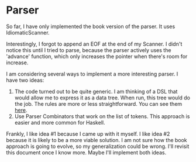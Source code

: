 # Parser

So far, I have only implemented the book version of the parser. It uses IdiomaticScanner.

Interestingly, I forgot to append an EOF at the end of my Scanner. I didn't notice this until I tried to parse, because the parser actively uses the 'advance' function, which only increases the pointer when there's room for increase.

I am considering several ways to implement a more interesting parser. I have two ideas:

1. The code turned out to be quite generic. I am thinking of a DSL that would allow me to express it as a data tree. When run, this tree would do the job. The rules are more or less straightforward. You can see them [here](https://craftinginterpreters.com/parsing-expressions.html#recursive-descent-parsing).
2. Use Parser Combinators that work on the list of tokens. This approach is easier and more common for Haskell.

Frankly, I like idea #1 because I came up with it myself. I like idea #2 because it is likely to be a more viable solution. I am not sure how the book approach is going to evolve, so my generalization could be wrong. I'll revisit this document once I know more. Maybe I'll implement both ideas.
